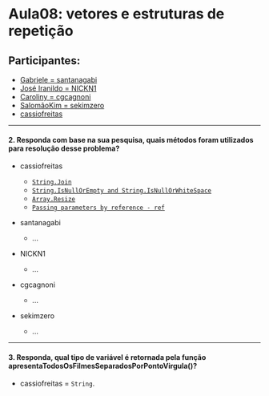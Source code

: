# Aula08: vetores e estruturas de repetição

## Participantes:
- [Gabriele = santanagabi]()
- [José Iranildo = NICKN1]()
- [Caroliny = cgcagnoni]()
- [SalomãoKim = sekimzero]()
- [cassiofreitas](https://github.com/cgcagnoni/aula08_Exercicios/tree/cassiofreitas)
----------------------
#### 2. Responda com base na sua pesquisa, quais métodos foram utilizados para resolução desse problema?
- cassiofreitas
  - [`String.Join`](https://docs.microsoft.com/en-us/dotnet/api/system.string.join?view=net-6.0)
  - [`String.IsNullOrEmpty and String.IsNullOrWhiteSpace`](https://docs.microsoft.com/pt-br/dotnet/api/system.string.isnullorwhitespace?view=net-6.0)
  - [`Array.Resize`](https://www.techiedelight.com/add-new-elements-array-csharp/)
  - [`Passing parameters by reference - ref`](https://docs.microsoft.com/en-us/dotnet/csharp/language-reference/keywords/ref)

- santanagabi
  - ...

- NICKN1
  - ...

- cgcagnoni
  - ...

- sekimzero
  - ...
----------------------
#### 3. Responda, qual tipo de variável é retornada pela função apresentaTodosOsFilmesSeparadosPorPontoVirgula()?

- cassiofreitas = `String`.
